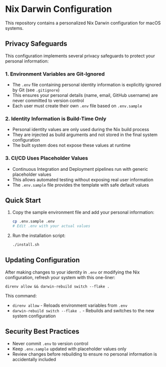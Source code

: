 # Nix Darwin Configuration

This repository contains a personalized Nix Darwin configuration for macOS systems.

## Privacy Safeguards

This configuration implements several privacy safeguards to protect your personal information:

### 1. Environment Variables are Git-Ignored
- The `.env` file containing personal identity information is explicitly ignored by Git (see `.gitignore`)
- This ensures your personal details (name, email, GitHub username) are never committed to version control
- Each user must create their own `.env` file based on `.env.sample`

### 2. Identity Information is Build-Time Only
- Personal identity values are only used during the Nix build process
- They are injected as build arguments and not stored in the final system configuration
- The built system does not expose these values at runtime

### 3. CI/CD Uses Placeholder Values
- Continuous Integration and Deployment pipelines run with generic placeholder values
- This allows automated testing without exposing real user information
- The `.env.sample` file provides the template with safe default values

## Quick Start

1. Copy the sample environment file and add your personal information:
   ```bash
   cp .env.sample .env
   # Edit .env with your actual values
   ```

2. Run the installation script:
   ```bash
   ./install.sh
   ```

## Updating Configuration

After making changes to your identity in `.env` or modifying the Nix configuration, refresh your system with this one-liner:

```shell
direnv allow && darwin-rebuild switch --flake .
```

This command:
- `direnv allow` - Reloads environment variables from `.env`
- `darwin-rebuild switch --flake .` - Rebuilds and switches to the new system configuration

## Security Best Practices

- Never commit `.env` to version control
- Keep `.env.sample` updated with placeholder values only
- Review changes before rebuilding to ensure no personal information is accidentally included
